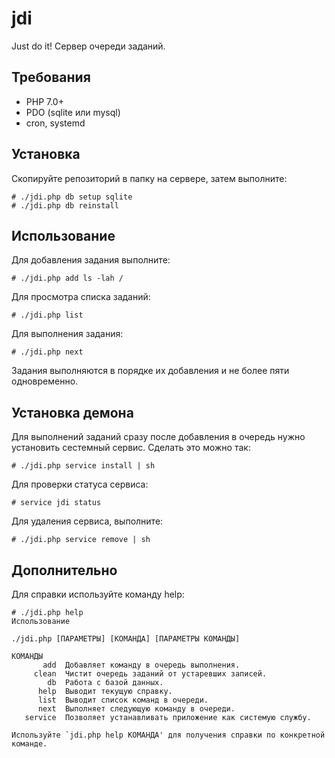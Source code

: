 # jdi
Just do it! Сервер очереди заданий.

## Требования

* PHP 7.0+
* PDO (sqlite или mysql)
* cron, systemd

## Установка

Скопируйте репозиторий в папку на сервере, затем выполните:

```
# ./jdi.php db setup sqlite
# ./jdi.php db reinstall
```

## Использование

Для добавления задания выполните:

```
# ./jdi.php add ls -lah /
```

Для просмотра списка заданий:

```
# ./jdi.php list
```

Для выполнения задания:

```
# ./jdi.php next
```

Задания выполняются в порядке их добавления и не более пяти одновременно.

## Установка демона

Для выполнений заданий сразу после добавления в очередь нужно установить сестемный сервис.
Сделать это можно так:

```
# ./jdi.php service install | sh
```

Для проверки статуса сервиса:

```
# service jdi status
```

Для удаления сервиса, выполните:

```
# ./jdi.php service remove | sh
```

## Дополнительно

Для справки используйте команду help:

```
# ./jdi.php help
Использование

./jdi.php [ПАРАМЕТРЫ] [КОМАНДА] [ПАРАМЕТРЫ КОМАНДЫ]

КОМАНДЫ
       add  Добавляет команду в очередь выполнения.
     clean  Чистит очередь заданий от устаревших записей.
        db  Работа с базой данных.
      help  Выводит текущую справку.
      list  Выводит список команд в очереди.
      next  Выполняет следующую команду в очереди.
   service  Позволяет устанавливать приложение как системую службу.

Используйте `jdi.php help КОМАНДА' для получения справки по конкретной команде.
```
